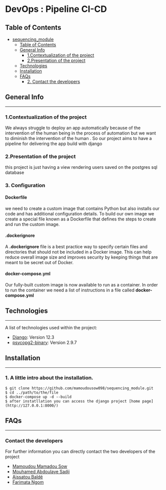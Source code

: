 # DevOps : Pipeline CI-CD

## Table of Contents
- [sequencing_module](#sequencing_module)
  - [Table of Contents](#table-of-contents)
  - [General Info](#general-info)
    - [1.Contextualization of the project](#1contextualization-of-the-project)
    - [2.Presentation of the project](#2presentation-of-the-project)
  - [Technologies](#technologies)
  - [Installation](#installation)
  - [FAQs](#faqs)
    - [2. Contact the developers](#2-contact-the-developers)


## General Info
***
### 1.Contextualization of the project
We always struggle to deploy an app automatically because of the intervention of the human being in the process of automation but 
we want to diminish the intervention of the human . So our project aims to have a pipeline for delivering the app build with django

### 2.Presentation of the project
this project is just having a view rendering users saved on the postgres sql database

### 3. Configuration

#### Dockerfile
we need to create a custom image that contains Python but also installs our code and has additional configuration details. To build our own image we create a special file known as a Dockerfile that defines the steps to create and run the custom image.

#### .dockerignore
A **.dockerignore** file is a best practice way to specify certain files and directories that should not be included in a Docker image. This can help reduce overall image size and improves security by keeping things that are meant to be secret out of Docker.

#### docker-compose.yml
Our fully-built custom image is now available to run as a container. In order to run the container we need a list of instructions in a file called **docker-compose.yml**



## Technologies
***
A list of technologies used within the project:
* [Django](https://www.djangoproject.com): Version 12.3
* [psycopg2-binary](https://pypi.org/project/psycopg2-binary/): Version 2.9.7


## Installation
***

### 1. A little intro about the installation.
```
$ git clone https://github.com/mamoudousow098/sequencing_module.git
$ cd ../path/to/the/file
$ docker-compose up -d --build
$ after instatllation you can access the django project [home page](http://127.0.0.1:8000/)
```


## FAQs
***

###  Contact the developers
For further information you can directly contact the two developers of the project
* [Mamoudou Mamadou Sow](<MAILTO:smamadoumamoudou@ept.sn>)
* [Mouhamed Abdoulaye Sadji](<MAILTO:sadjiabdoulaye@ept.sn>)
* [Aissatou Baldé](<MAILTO:baldeaissatou@ept.sn>)
* [Farimata Ngom](<MAILTO:ngfarimata@ept.sn>)

